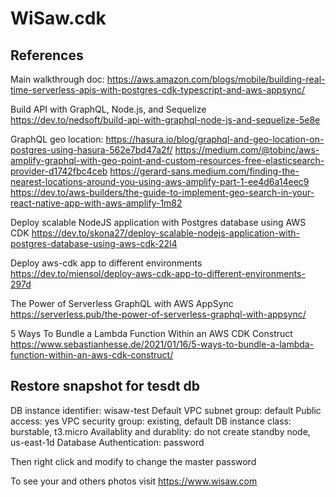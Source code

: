 # WiSaw.cdk
## References
Main walkthrough doc:
https://aws.amazon.com/blogs/mobile/building-real-time-serverless-apis-with-postgres-cdk-typescript-and-aws-appsync/

Build API with GraphQL, Node.js, and Sequelize
https://dev.to/nedsoft/build-api-with-graphql-node-js-and-sequelize-5e8e


GraphQL geo location:
https://hasura.io/blog/graphql-and-geo-location-on-postgres-using-hasura-562e7bd47a2f/
https://medium.com/@tobinc/aws-amplify-graphql-with-geo-point-and-custom-resources-free-elasticsearch-provider-d1742fbc4ceb
https://gerard-sans.medium.com/finding-the-nearest-locations-around-you-using-aws-amplify-part-1-ee4d6a14eec9
https://dev.to/aws-builders/the-guide-to-implement-geo-search-in-your-react-native-app-with-aws-amplify-1m82


Deploy scalable NodeJS application with Postgres database using AWS CDK
https://dev.to/skona27/deploy-scalable-nodejs-application-with-postgres-database-using-aws-cdk-22l4


Deploy aws-cdk app to different environments
https://dev.to/miensol/deploy-aws-cdk-app-to-different-environments-297d



The Power of Serverless GraphQL with AWS AppSync
https://serverless.pub/the-power-of-serverless-graphql-with-appsync/

5 Ways To Bundle a Lambda Function Within an AWS CDK Construct
https://www.sebastianhesse.de/2021/01/16/5-ways-to-bundle-a-lambda-function-within-an-aws-cdk-construct/


## Restore snapshot for tesdt db
DB instance identifier: wisaw-test
Default VPC
subnet group: default
Public access: yes
VPC security group: existing, default
DB instance class: burstable, t3.micro
Availablity and durablity: do not create standby node, us-east-1d
Database Authentication: password

Then right click and modify to change the master password



To see your and others photos visit https://www.wisaw.com

